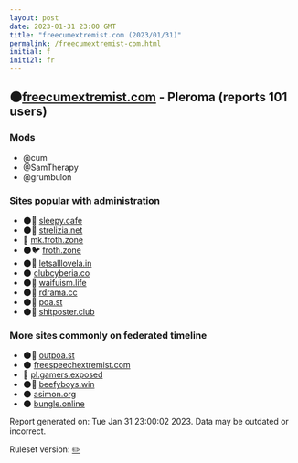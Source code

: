 ```yaml
---
layout: post
date: 2023-01-31 23:00 GMT
title: "freecumextremist.com (2023/01/31)"
permalink: /freecumextremist-com.html
initial: f
initi2l: fr
---
```


## 🌑[freecumextremist.com](https://freecumextremist.com) - Pleroma (reports 101 users)

### Mods
 * @cum
 * @SamTherapy
 * @grumbulon

### Sites popular with administration

* 🌑🧸 [sleepy.cafe](/sleepy-cafe.html)
* 🌑🧸 [strelizia.net](/strelizia-net.html)
* 🐘 [mk.froth.zone](/mk-froth-zone.html)
* 🌑🐦 [froth.zone](/froth-zone.html)
* 🌑🧸 [letsalllovela.in](/letsalllovela-in.html)
* 🌑 [clubcyberia.co](/clubcyberia-co.html)
* 🌑🧸 [waifuism.life](/waifuism-life.html)
* 🌑🧸 [rdrama.cc](/rdrama-cc.html)
* 🌑🧸 [poa.st](/poa-st.html)
* 🌑🧸 [shitposter.club](/shitposter-club.html)

### More sites commonly on federated timeline

* 🌑🧸 [outpoa.st](/outpoa-st.html)
* 🌑 [freespeechextremist.com](/freespeechextremist-com.html)
* 🐘 [pl.gamers.exposed](/pl-gamers-exposed.html)
* 🌑🧸 [beefyboys.win](/beefyboys-win.html)
* 🌑 [asimon.org](/asimon-org.html)
* 🌑 [bungle.online](/bungle-online.html)

Report generated on: Tue Jan 31 23:00:02 2023. Data may be outdated or incorrect.

Ruleset version: [✏️](/version-pencil)
